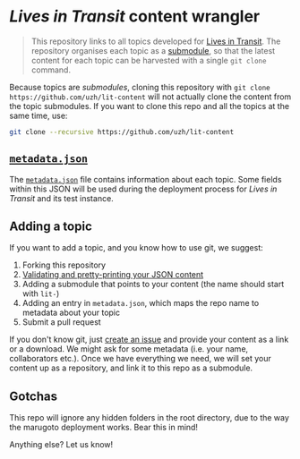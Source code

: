# *Lives in Transit* content wrangler

> This repository links to all topics developed for [Lives in Transit](https://livesintransit.org). The repository organises each topic as a [submodule](https://git-scm.com/book/en/v2/Git-Tools-Submodules), so that the latest content for each topic can be harvested with a single `git clone` command.

Because topics are *submodules*, cloning this repository with `git clone https://github.com/uzh/lit-content` will not actually clone the content from the topic submodules. If you want to clone this repo and all the topics at the same time, use:

```bash
git clone --recursive https://github.com/uzh/lit-content
```

## [`metadata.json`](https://github.com/uzh/lit-content/blob/master/metadata.json)

The [`metadata.json`](https://github.com/uzh/lit-content/blob/master/metadata.json) file contains information about each topic. Some fields within this JSON will be used during the deployment process for *Lives in Transit* and its test instance.

## Adding a topic

If you want to add a topic, and you know how to use git, we suggest:

1. Forking this repository
2. [Validating and pretty-printing your JSON content](https://github.com/uzh/marugoto-validator)
3. Adding a submodule that points to your content (the name should start with `lit-`)
4. Adding an entry in `metadata.json`, which maps the repo name to metadata about your topic
5. Submit a pull request

If you don't know git, just [create an issue](https://github.com/uzh/lit-content/issues/new) and provide your content as a link or a download. We might ask for some metadata (i.e. your name, collaborators etc.). Once we have everything we need, we will set your content up as a repository, and link it to this repo as a submodule.

## Gotchas

This repo will ignore any hidden folders in the root directory, due to the way the marugoto deployment works. Bear this in mind!

Anything else? Let us know!
